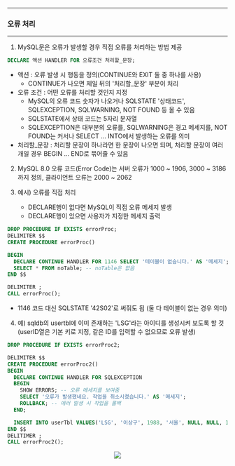 -----
### 오류 처리
-----
1. MySQL문은 오류가 발생할 경우 직접 오류를 처리하는 방법 제공
```sql
DECLARE 액션 HANDLER FOR 오류조건 처리할_문장;
```
  - 액션 : 오류 발생 시 행동을 정의(CONTINUE와 EXIT 둘 중 하나를 사용)
    + CONTINUE가 나오면 제일 뒤의 '처리할_문장' 부분이 처리
  - 오류 조건 : 어떤 오류를 처리할 것인지 지정
    + MySQL의 오류 코드 숫자가 나오거나 SQLSTATE '상태코드', SQLEXCEPTION, SQLWARNING, NOT FOUND 등 올 수 있음
    + SQLSTATE에서 상태 코드는 5자리 문자열
    + SQLEXCEPTION은 대부분의 오류를, SQLWARNING은 경고 메세지를, NOT FOUND는 커서나 SELECT ... INTO에서 발생하는 오류를 의미
  - 처리할_문장 : 처리할 문장이 하나라면 한 문장이 나오면 되며, 처리할 문장이 여러 개일 경우 BEGIN ... END로 묶어줄 수 있음

2. MySQL 8.0 오류 코드(Error Code)는 서버 오류가 1000 ~ 1906, 3000 ~ 3186까지 정의, 클라이언트 오류는 2000 ~ 2062

3. 예시) 오류를 직접 처리
   - DECLARE행이 없다면 MySQL이 직접 오류 메세지 발생
   - DECLARE행이 있으면 사용자가 지정한 메세지 출력

```sql
DROP PROCEDURE IF EXISTS errorProc;
DELIMITER $$
CREATE PROCEDURE errorProc()

BEGIN
  DECLARE CONTINUE HANDLER FOR 1146 SELECT '테이블이 없습니다.' AS '메세지';
  SELECT * FROM noTable; -- noTable은 없음
END $$

DELIMITER ;
CALL errorProc();
```
  - 1146 코드 대신 SQLSTATE '42S02'로 써줘도 됨 (둘 다 테이블이 없는 경우 의미)

4. 예) sqldb의 usertbl에 이미 존재하는 'LSG'라는 아이디를 생성시켜 보도록 할 것 (userID열은 기본 키로 지정, 같은 ID를 입력할 수 없으므로 오류 발생)
```sql
DROP PROCEDURE IF EXISTS errorProc2;

DELIMITER $$
CREATE PROCEDURE errorProc2()
BEGIN
  DECLARE CONTINUE HANDLER FOR SQLEXCEPTION
  BEGIN
    SHOW ERRORS; -- 오류 메세지를 보여줌
    SELECT '오류가 발생했네요. 작업을 취소시켰습니다.' AS '메세지';
    ROLLBACK; -- 에러 발생 시 작업을 롤백
  END;

  INSERT INTO userTbl VALUES('LSG', '이상구', 1988, '서울', NULL, NULL, 170, CURRENT_DATE()): -- 중복되는 아이디이므로 오류 발생
END $$
DELITIMER ;
CALL errorProc2();
```
<div align="center">
<img src="https://github.com/sooyounghan/Spring/assets/34672301/233498f5-35ca-46af-b062-74662f23aa6f">
</div>


